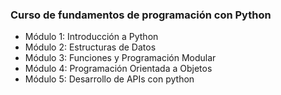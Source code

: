 ### Curso de fundamentos de programación con Python

- Módulo 1: Introducción a Python
- Módulo 2: Estructuras de Datos
- Módulo 3: Funciones y Programación Modular
- Módulo 4: Programación Orientada a Objetos
- Módulo 5: Desarrollo de APIs con python

